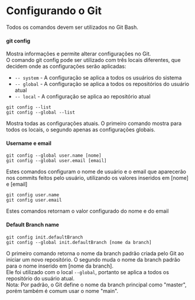 
# Configurando o Git

Todos os comandos devem ser utilizados no Git Bash.

#### git config

Mostra informações e permite alterar configurações no Git.  
O comando git config pode ser utilizado com três locais diferentes, que decidem onde as configurações serão aplicadas: 
- `-- system` - A configuração se aplica a todos os usuários do sistema
- `-- global` - A configuração se aplica a todos os repositórios do usuário atual
- `-- local` - A configuração se aplica ao repositório atual

```
git config --list  
git config --global --list
```

Mostra todas as configurações atuais. O primeiro comando mostra para todos os locais, o segundo apenas as configurações globais.

#### Username e email
```
git config --global user.name [nome]  
git config --global user.email [email]
```

Estes comandos configuram o nome de usuário e o email que aparecerão nos commits feitos pelo usuário, utilizando os valores inseridos em [nome] e [email]
```
git config user.name  
git config user.email
```

Estes comandos retornam o valor configurado do nome e do email

#### Default Branch name
```
git config init.defaultBranch  
git config --global init.defaultBranch [nome da branch]
```

O primeiro comando retorna o nome da branch padrão criada pelo Git ao iniciar um novo repositório. O segundo muda o nome da branch padrão para o nome inserido em [nome da branch].  
Ele foi utilizado com o local `--global`, portanto se aplica a todos os repositório do usuário atual.  
Nota: Por padrão, o Git define o nome da branch principal como "master", porém também é comum usar o nome "main".